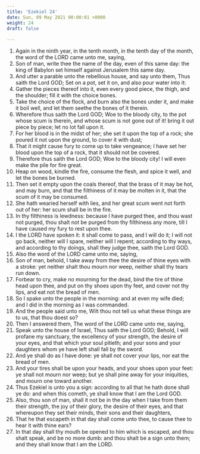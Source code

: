 ```yaml
---
title: 'Ezekiel 24'
date: Sun, 09 May 2021 00:00:01 +0000
weight: 24
draft: false
  
---
```


1. Again in the ninth year, in the tenth month, in the tenth day of the month, the word of the LORD came unto me, saying,
2. Son of man, write thee the name of the day, even of this same day: the king of Babylon set himself against Jerusalem this same day.
3. And utter a parable unto the rebellious house, and say unto them, Thus saith the Lord GOD; Set on a pot, set it on, and also pour water into it:
4. Gather the pieces thereof into it, even every good piece, the thigh, and the shoulder; fill it with the choice bones.
5. Take the choice of the flock, and burn also the bones under it, and make it boil well, and let them seethe the bones of it therein.
6. Wherefore thus saith the Lord GOD; Woe to the bloody city, to the pot whose scum is therein, and whose scum is not gone out of it! bring it out piece by piece; let no lot fall upon it.
7. For her blood is in the midst of her; she set it upon the top of a rock; she poured it not upon the ground, to cover it with dust;
8. That it might cause fury to come up to take vengeance; I have set her blood upon the top of a rock, that it should not be covered.
9. Therefore thus saith the Lord GOD; Woe to the bloody city! I will even make the pile for fire great.
10. Heap on wood, kindle the fire, consume the flesh, and spice it well, and let the bones be burned.
11. Then set it empty upon the coals thereof, that the brass of it may be hot, and may burn, and that the filthiness of it may be molten in it, that the scum of it may be consumed.
12. She hath wearied herself with lies, and her great scum went not forth out of her: her scum shall be in the fire.
13. In thy filthiness is lewdness: because I have purged thee, and thou wast not purged, thou shalt not be purged from thy filthiness any more, till I have caused my fury to rest upon thee.
14. I the LORD have spoken it: it shall come to pass, and I will do it; I will not go back, neither will I spare, neither will I repent; according to thy ways, and according to thy doings, shall they judge thee, saith the Lord GOD.
15. Also the word of the LORD came unto me, saying,
16. Son of man, behold, I take away from thee the desire of thine eyes with a stroke: yet neither shalt thou mourn nor weep, neither shall thy tears run down.
17. Forbear to cry, make no mourning for the dead, bind the tire of thine head upon thee, and put on thy shoes upon thy feet, and cover not thy lips, and eat not the bread of men.
18. So I spake unto the people in the morning: and at even my wife died; and I did in the morning as I was commanded.
19. And the people said unto me, Wilt thou not tell us what these things are to us, that thou doest so?
20. Then I answered them, The word of the LORD came unto me, saying,
21. Speak unto the house of Israel, Thus saith the Lord GOD; Behold, I will profane my sanctuary, the excellency of your strength, the desire of your eyes, and that which your soul pitieth; and your sons and your daughters whom ye have left shall fall by the sword.
22. And ye shall do as I have done: ye shall not cover your lips, nor eat the bread of men.
23. And your tires shall be upon your heads, and your shoes upon your feet: ye shall not mourn nor weep; but ye shall pine away for your iniquities, and mourn one toward another.
24. Thus Ezekiel is unto you a sign: according to all that he hath done shall ye do: and when this cometh, ye shall know that I am the Lord GOD.
25. Also, thou son of man, shall it not be in the day when I take from them their strength, the joy of their glory, the desire of their eyes, and that whereupon they set their minds, their sons and their daughters,
26. That he that escapeth in that day shall come unto thee, to cause thee to hear it with thine ears?
27. In that day shall thy mouth be opened to him which is escaped, and thou shalt speak, and be no more dumb: and thou shalt be a sign unto them; and they shall know that I am the LORD.
